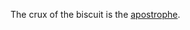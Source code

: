 The crux of the biscuit is the [apostrophe](https://hyp.is/TUhFCqrNEeeH97diLAEZKA/money.cnn.com/2017/09/28/media/blacktivist-russia-facebook-twitter/index.html).

